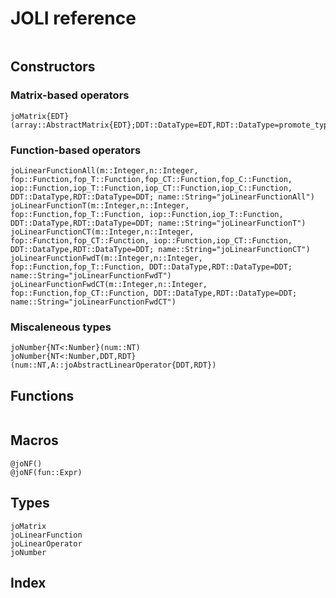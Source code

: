 # JOLI reference

```@contents
```

##  Constructors

### Matrix-based operators

```@docs
joMatrix{EDT}(array::AbstractMatrix{EDT};DDT::DataType=EDT,RDT::DataType=promote_type(EDT,DDT),name::String="joMatrix")
```

### Function-based operators

```@docs
joLinearFunctionAll(m::Integer,n::Integer, fop::Function,fop_T::Function,fop_CT::Function,fop_C::Function, iop::Function,iop_T::Function,iop_CT::Function,iop_C::Function, DDT::DataType,RDT::DataType=DDT; name::String="joLinearFunctionAll")
joLinearFunctionT(m::Integer,n::Integer, fop::Function,fop_T::Function, iop::Function,iop_T::Function, DDT::DataType,RDT::DataType=DDT; name::String="joLinearFunctionT")
joLinearFunctionCT(m::Integer,n::Integer, fop::Function,fop_CT::Function, iop::Function,iop_CT::Function, DDT::DataType,RDT::DataType=DDT; name::String="joLinearFunctionCT")
joLinearFunctionFwdT(m::Integer,n::Integer, fop::Function,fop_T::Function, DDT::DataType,RDT::DataType=DDT; name::String="joLinearFunctionFwdT")
joLinearFunctionFwdCT(m::Integer,n::Integer, fop::Function,fop_CT::Function, DDT::DataType,RDT::DataType=DDT; name::String="joLinearFunctionFwdCT")
```

### Miscaleneous types

```@docs
joNumber{NT<:Number}(num::NT)
joNumber{NT<:Number,DDT,RDT}(num::NT,A::joAbstractLinearOperator{DDT,RDT})
```

## Functions

```@docs
```

## Macros
```@docs
@joNF()
@joNF(fun::Expr)
```

## Types

```@docs
joMatrix
joLinearFunction
joLinearOperator
joNumber
```

## Index

```@index
```
